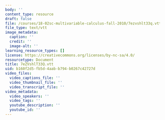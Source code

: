 ```yaml
---
body: ''
content_type: resource
draft: false
file: /courses/18-02sc-multivariable-calculus-fall-2010/7ezvshlt33q.vtt
file_type: text/vtt
image_metadata:
  caption: ''
  credit: ''
  image-alt: ''
learning_resource_types: []
license: https://creativecommons.org/licenses/by-nc-sa/4.0/
resourcetype: Document
title: 7eZVshlT33Q.vtt
uid: b160f2d5-fb5d-4aab-b794-b0267c42727d
video_files:
  video_captions_file: ''
  video_thumbnail_file: ''
  video_transcript_file: ''
video_metadata:
  video_speakers: ''
  video_tags: ''
  youtube_description: ''
  youtube_id: ''
---
```

